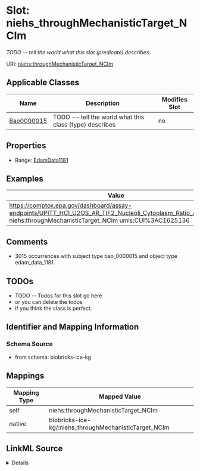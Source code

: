 

# Slot: niehs_throughMechanisticTarget_NCIm


_TODO -- tell the world what this slot (predicate) describes._





URI: [niehs:throughMechanisticTarget_NCIm](https://ice.ntp.niehs.nih.gov/property/throughMechanisticTarget_NCIm)



<!-- no inheritance hierarchy -->





## Applicable Classes

| Name | Description | Modifies Slot |
| --- | --- | --- |
| [Bao0000015](../classes/Bao0000015.md) | TODO -- tell the world what this class (type) describes |  no  |







## Properties

* Range: [EdamData1181](../classes/EdamData1181.md)






## Examples

| Value |
| --- |
| https://comptox.epa.gov/dashboard/assay-endpoints/UPITT_HCI_U2OS_AR_TIF2_Nucleoli_Cytoplasm_Ratio_Antagonist niehs:throughMechanisticTarget_NCIm umls:CUI%3AC1625136 |

## Comments

* 3015 occurrences with subject type bao_0000015 and object type edam_data_1181.

## TODOs

* TODO -- Todos for this slot go here
* or you can delete the todos
* if you think the class is perfect.

## Identifier and Mapping Information







### Schema Source


* from schema: biobricks-ice-kg




## Mappings

| Mapping Type | Mapped Value |
| ---  | ---  |
| self | niehs:throughMechanisticTarget_NCIm |
| native | biobricks-ice-kg/:niehs_throughMechanisticTarget_NCIm |




## LinkML Source

<details>
```yaml
name: niehs_throughMechanisticTarget_NCIm
description: TODO -- tell the world what this slot (predicate) describes.
todos:
- TODO -- Todos for this slot go here
- or you can delete the todos
- if you think the class is perfect.
comments:
- 3015 occurrences with subject type bao_0000015 and object type edam_data_1181.
examples:
- value: https://comptox.epa.gov/dashboard/assay-endpoints/UPITT_HCI_U2OS_AR_TIF2_Nucleoli_Cytoplasm_Ratio_Antagonist
    niehs:throughMechanisticTarget_NCIm umls:CUI%3AC1625136
from_schema: biobricks-ice-kg
rank: 1000
slot_uri: niehs:throughMechanisticTarget_NCIm
alias: niehs_throughMechanisticTarget_NCIm
domain_of:
- bao_0000015
range: edam_data_1181

```
</details>